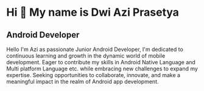 Hi 👋 My name is Dwi Azi Prasetya
=================================

Android Developer
-----------------

Hello I'm Azi as passionate Junior Android Developer, I'm dedicated to continuous learning and growth in the dynamic world of mobile development. Eager to contribute my skills in Android Native Language and Multi platform Language etc. while embracing new challenges to expand my expertise. Seeking opportunities to collaborate, innovate, and make a meaningful impact in the realm of Android app development.
